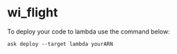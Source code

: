 # wi_flight

To deploy your code to lambda use the command below: 
```
ask deploy --target lambda yourARN
```
